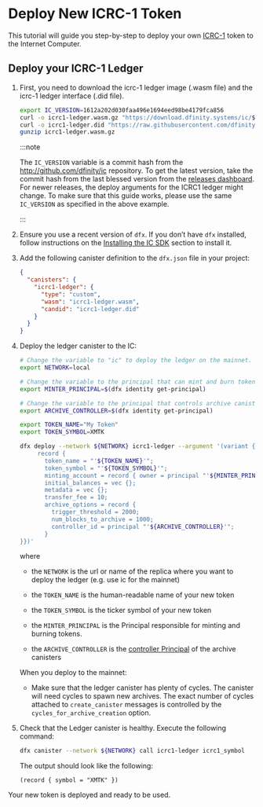 # Deploy New ICRC-1 Token

This tutorial will guide you step-by-step to deploy your own [ICRC-1](https://github.com/dfinity/ICRC-1/blob/main/standards/ICRC-1/README.md) token to the Internet Computer.

## Deploy your ICRC-1 Ledger

1.  First, you need to download the icrc-1 ledger image (.wasm file) and the icrc-1 ledger interface (.did file). 

     ``` sh
     export IC_VERSION=1612a202d030faa496e1694eed98be4179fca856
     curl -o icrc1-ledger.wasm.gz "https://download.dfinity.systems/ic/$IC_VERSION/canisters/ic-icrc1-ledger.wasm.gz"
     curl -o icrc1-ledger.did "https://raw.githubusercontent.com/dfinity/ic/$IC_VERSION/rs/rosetta-api/icrc1/ledger/icrc1.did"
     gunzip icrc1-ledger.wasm.gz
    ```

    :::note

    The `IC_VERSION` variable is a commit hash from the <http://github.com/dfinity/ic> repository. To get the latest version, take the commit hash from the last blessed version from the [releases dashboard](https://dashboard.internetcomputer.org/releases). For newer releases, the deploy arguments for the ICRC1 ledger might change. To make sure that this guide works, please use the same `IC_VERSION` as specified in the above example.

    :::

2.  Ensure you use a recent version of `dfx`. If you don’t have `dfx` installed, follow instructions on the [Installing the IC SDK](../../setup/install/index.mdx) section to install it.

3.  Add the following canister definition to the `dfx.json` file in your project:

    ``` json
    {
      "canisters": {
        "icrc1-ledger": {
          "type": "custom",
          "wasm": "icrc1-ledger.wasm",
          "candid": "icrc1-ledger.did"
        }
      }
    }
    ```

4.  Deploy the ledger canister to the IC:

    ``` bash
    # Change the variable to "ic" to deploy the ledger on the mainnet.
    export NETWORK=local

    # Change the variable to the principal that can mint and burn tokens.
    export MINTER_PRINCIPAL=$(dfx identity get-principal)

    # Change the variable to the principal that controls archive canisters.
    export ARCHIVE_CONTROLLER=$(dfx identity get-principal)

    export TOKEN_NAME="My Token"
    export TOKEN_SYMBOL=XMTK

    dfx deploy --network ${NETWORK} icrc1-ledger --argument '(variant { Init = 
         record {
           token_name = "'${TOKEN_NAME}'";
           token_symbol = "'${TOKEN_SYMBOL}'";
           minting_account = record { owner = principal "'${MINTER_PRINCIPAL}'";};
           initial_balances = vec {};
           metadata = vec {};
           transfer_fee = 10;
           archive_options = record {
             trigger_threshold = 2000;
             num_blocks_to_archive = 1000;
             controller_id = principal "'${ARCHIVE_CONTROLLER}'";
           }
    }})'
    ```

    where

    -   the `NETWORK` is the url or name of the replica where you want to deploy the ledger (e.g. use ic for the mainnet)

    -   the `TOKEN_NAME` is the human-readable name of your new token

    -   the `TOKEN_SYMBOL` is the ticker symbol of your new token

    -   the `MINTER_PRINCIPAL` is the Principal responsible for minting and burning tokens.

    -   the `ARCHIVE_CONTROLLER` is the [controller Principal](../../setup/cycles/cycles-wallet.md#controller-and-custodian-roles) of the archive canisters

    <div class="important">

    When you deploy to the mainnet:

    -   Make sure that the ledger canister has plenty of cycles. The canister will need cycles to spawn new archives. The exact number of cycles attached to `create_canister` messages is controlled by the `cycles_for_archive_creation` option.

    </div>

5.  Check that the Ledger canister is healthy. Execute the following command:

    ``` sh
    dfx canister --network ${NETWORK} call icrc1-ledger icrc1_symbol
    ```

    The output should look like the following:

        (record { symbol = "XMTK" })

Your new token is deployed and ready to be used.
